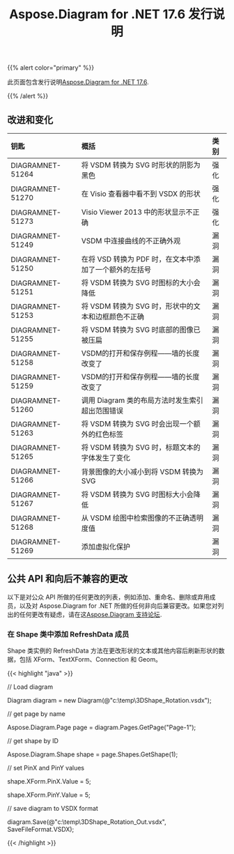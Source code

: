 ﻿---
title: Aspose.Diagram for .NET 17.6 发行说明
type: docs
weight: 70
url: /zh/net/aspose-diagram-for-net-17-6-release-notes/
---
{{% alert color="primary" %}} 

此页面包含发行说明[Aspose.Diagram for .NET 17.6](https://www.nuget.org/packages/Aspose.Diagram/17.6.0).

{{% /alert %}} 
## **改进和变化**

|**钥匙**|**概括**|**类别**|
|:- |:- |:- |
|DIAGRAMNET-51264|将 VSDM 转换为 SVG 时形状的阴影为黑色|强化|
|DIAGRAMNET-51270|在 Visio 查看器中看不到 VSDX 的形状|强化|
|DIAGRAMNET-51273|Visio Viewer 2013 中的形状显示不正确|强化|
|DIAGRAMNET-51249|VSDM 中连接曲线的不正确外观|漏洞|
|DIAGRAMNET-51250|在将 VSD 转换为 PDF 时，在文本中添加了一个额外的左括号|漏洞|
|DIAGRAMNET-51251|将 VSDM 转换为 SVG 时图标的大小会降低|漏洞|
|DIAGRAMNET-51253|将 VSDM 转换为 SVG 时，形状中的文本和边框颜色不正确|漏洞|
|DIAGRAMNET-51255|将 VSDM 转换为 SVG 时底部的图像已被压扁|漏洞|
|DIAGRAMNET-51258|VSDM的打开和保存例程——墙的长度改变了|漏洞|
|DIAGRAMNET-51259|VSDM的打开和保存例程——墙的长度改变了|漏洞|
|DIAGRAMNET-51260|调用 Diagram 类的布局方法时发生索引超出范围错误|漏洞|
|DIAGRAMNET-51263|将 VSDM 转换为 SVG 时会出现一个额外的红色标签|漏洞|
|DIAGRAMNET-51265|将 VSDM 转换为 SVG 时，标题文本的字体发生了变化|漏洞|
|DIAGRAMNET-51266|背景图像的大小减小到将 VSDM 转换为 SVG|漏洞|
|DIAGRAMNET-51267|将 VSDM 转换为 SVG 时图标大小会降低|漏洞|
|DIAGRAMNET-51268|从 VSDM 绘图中检索图像的不正确透明度值|漏洞|
|DIAGRAMNET-51269|添加虚拟化保护|漏洞|
## **公共 API 和向后不兼容的更改**
以下是对公众 API 所做的任何更改的列表，例如添加、重命名、删除或弃用成员，以及对 Aspose.Diagram for .NET 所做的任何非向后兼容更改。如果您对列出的任何更改有疑虑，请在这[Aspose.Diagram 支持论坛](https://forum.aspose.com/c/diagram/17).
### **在 Shape 类中添加 RefreshData 成员**
Shape 类实例的 RefreshData 方法在更改形状的文本或其他内容后刷新形状的数据，包括 XForm、TextXForm、Connection 和 Geom。

{{< highlight "java" >}}

 // Load diagram

Diagram diagram = new Diagram(@"c:\temp\3DShape_Rotation.vsdx");

// get page by name

Aspose.Diagram.Page page = diagram.Pages.GetPage("Page-1");

// get shape by ID

Aspose.Diagram.Shape shape = page.Shapes.GetShape(1);

// set PinX and PinY values

shape.XForm.PinX.Value = 5;

shape.XForm.PinY.Value = 5;

// save diagram to VSDX format

diagram.Save(@"c:\temp\3DShape_Rotation_Out.vsdx", SaveFileFormat.VSDX);

{{< /highlight >}}
